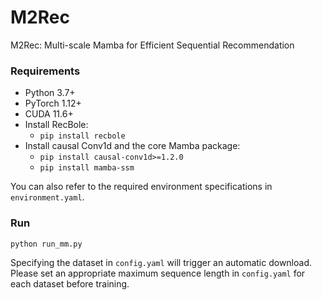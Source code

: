 # M2Rec
M2Rec: Multi-scale Mamba for Efficient Sequential Recommendation


### Requirements

* Python 3.7+
* PyTorch 1.12+
* CUDA 11.6+
* Install RecBole:
  * `pip install recbole`
* Install causal Conv1d and the core Mamba package:
  * `pip install causal-conv1d>=1.2.0`
  * `pip install mamba-ssm`

You can also refer to the required environment specifications in `environment.yaml`.

### Run

```python run_mm.py```


Specifying the dataset in `config.yaml` will trigger an automatic download. Please set an appropriate maximum sequence length in `config.yaml` for each dataset before training.
